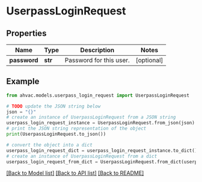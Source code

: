 # UserpassLoginRequest


## Properties

Name | Type | Description | Notes
------------ | ------------- | ------------- | -------------
**password** | **str** | Password for this user. | [optional] 

## Example

```python
from ahvac.models.userpass_login_request import UserpassLoginRequest

# TODO update the JSON string below
json = "{}"
# create an instance of UserpassLoginRequest from a JSON string
userpass_login_request_instance = UserpassLoginRequest.from_json(json)
# print the JSON string representation of the object
print(UserpassLoginRequest.to_json())

# convert the object into a dict
userpass_login_request_dict = userpass_login_request_instance.to_dict()
# create an instance of UserpassLoginRequest from a dict
userpass_login_request_from_dict = UserpassLoginRequest.from_dict(userpass_login_request_dict)
```
[[Back to Model list]](../README.md#documentation-for-models) [[Back to API list]](../README.md#documentation-for-api-endpoints) [[Back to README]](../README.md)


